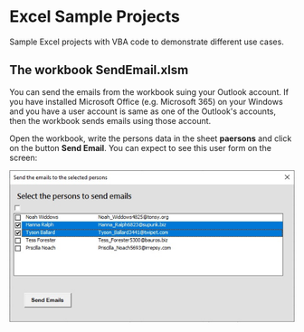 # Excel Sample Projects

Sample Excel projects with VBA code to demonstrate different use cases.

## The workbook SendEmail.xlsm

You can send the emails from the workbook suing your Outlook account. If you have installed Microsoft Office (e.g. Microsoft 365) on your Windows and you have a user account is same as one of the Outlook's accounts, then the workbook sends emails using those account.

Open the workbook, write the persons data in the sheet **paersons** and click on the button **Send Email**. You can expect to see this user form on the screen:

![Dialog Form](excel_send_email_final_form.jpg "Dialog Form")
